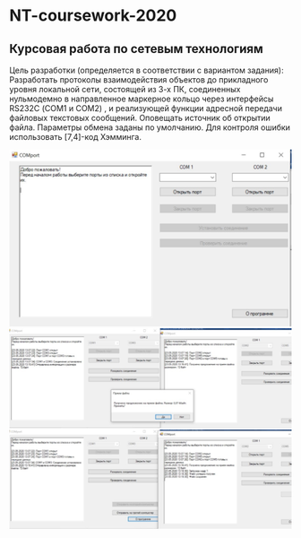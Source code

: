 # NT-coursework-2020
## Курсовая работа по сетевым технологиям

Цель разработки (определяется в соответствии с вариантом задания): Разработать протоколы взаимодействия объектов до прикладного уровня локальной сети, 
состоящей из 3-х ПК, соединенных нульмодемно в направленное маркерное кольцо через интерфейсы RS232C (СОМ1 и СОМ2) , и реализующей функции адресной передачи  
файловых текстовых сообщений. Оповещать источник об открытии файла. Параметры обмена заданы по умолчанию. Для контроля ошибки использовать [7,4]-код Хэмминга.

![zsh screenshot](https://github.com/SyomkinNikita/NT-coursework-2020/blob/master/%D0%98%D0%BD%D1%82%D0%B5%D1%80%D1%84%D0%B5%D0%B9%D1%81/1.jpg)
![zsh screenshot](https://github.com/SyomkinNikita/NT-coursework-2020/blob/master/%D0%98%D0%BD%D1%82%D0%B5%D1%80%D1%84%D0%B5%D0%B9%D1%81/2.jpg)
![zsh screenshot](https://github.com/SyomkinNikita/NT-coursework-2020/blob/master/%D0%98%D0%BD%D1%82%D0%B5%D1%80%D1%84%D0%B5%D0%B9%D1%81/3.jpg)

